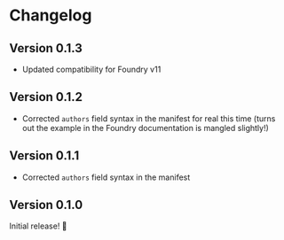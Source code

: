 # Changelog
## Version 0.1.3
- Updated compatibility for Foundry v11

## Version 0.1.2
- Corrected `authors` field syntax in the manifest for real this time (turns out the example in the Foundry documentation is mangled slightly!)

## Version 0.1.1
- Corrected `authors` field syntax in the manifest

## Version 0.1.0
Initial release! 🎉
